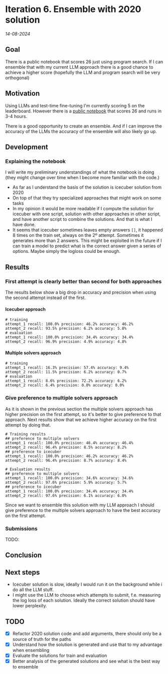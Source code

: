 # Iteration 6. Ensemble with 2020 solution

_14-08-2024_

## Goal

There is a public notebook that scores 26 just using program search. If I can ensemble that with my
current LLM approach there is a good chance to achieve a higher score (hopefully the LLM and program search will be very orthogonal)

## Motivation

Using LLMs and test-time fine-tuning I'm currently scoring 5 on the leaderboard. However there is a [public
notebook](https://www.kaggle.com/code/mehrankazeminia/3-arc24-developed-2020-winning-solutions) that scores 26 and runs in 3-4 hours.

There is a good opportunity to create an ensemble. And if I can improve the accuracy of the LLMs the accuracy
of the ensemble will also likely go up.

## Development

### Explaining the notebook

I will write my preliminary understandings of what the notebook is doing (they might change over time when I become more familiar with the code.)

- As far as I understand the basis of the solution is icecuber solution from 2020
- On top of that they try specialized approaches that might work on some tasks
- In my opinion it would be more readable if I compute the solution for icecuber with one script, solution with other approaches in other script, and have another script to combine the solutions. And that is what I have done.
- It seems that icecuber sometimes leaves empty answers `[]`, it happened 8 times on the train set, always on the 2º attempt. Sometimes it generates more than 2 answers. This might be exploited in the future if I can train a model
  to predict what is the correct answer given a series of options. Maybe simply the logloss could be enough.

## Results

### First attempt is clearly better than second for both approaches

The results below show a big drop in accuracy and precision when using the second attempt instead of the first.

#### Icecuber approach

```
# training
attempt_1 recall: 100.0% precision: 46.2% accuracy: 46.2%
attempt_2 recall: 93.5% precision: 6.2% accuracy: 5.8%
# evaluation
attempt_1 recall: 100.0% precision: 34.4% accuracy: 34.4%
attempt_2 recall: 96.9% precision: 4.9% accuracy: 4.8%
```

#### Multiple solvers approach

```
# training
attempt_1 recall: 16.3% precision: 57.4% accuracy: 9.4%
attempt_2 recall: 11.5% precision: 6.2% accuracy: 0.7%
# evaluation
attempt_1 recall: 8.6% precision: 72.2% accuracy: 6.2%
attempt_2 recall: 6.4% precision: 0.0% accuracy: 0.0%
```

### Give preference to multiple solvers approach

As it is shown in the previous section the multiple solvers approach has higher precision on the first attempt,
so it's better to give preference to that approach. Next results show that we achieve higher
accuracy on the first attempt by doing that.

```
# Training results
## preference to multiple solvers
attempt_1 recall: 100.0% precision: 46.4% accuracy: 46.4%
attempt_2 recall: 96.4% precision: 8.5% accuracy: 8.2%
## preference to icecuber
attempt_1 recall: 100.0% precision: 46.2% accuracy: 46.2%
attempt_2 recall: 96.4% precision: 8.7% accuracy: 8.4%

# Evaluation results
## preference to multiple solvers
attempt_1 recall: 100.0% precision: 34.6% accuracy: 34.6%
attempt_2 recall: 97.6% precision: 5.9% accuracy: 5.7%
## preference to icecuber
attempt_1 recall: 100.0% precision: 34.4% accuracy: 34.4%
attempt_2 recall: 97.6% precision: 6.1% accuracy: 6.0%
```

Since we want to ensemble this solution with my LLM approach I should give preference to the multiple
solvers approach to have the best accuracy on the first attempt.

### Submissions

TODO:

## Conclusion

## Next steps

- Icecuber solution is slow, ideally I would run it on the background while i do all the LLM stuff.
- I might use the LLM to choose which attempts to submit, f.e. measuring the log loss of each solution. Ideally the correct solution should have lower perplexity.

## TODO

- [x] Refactor 2020 solution code and add arguments, there should only be a source of truth for the paths
- [x] Understand how the solution is generated and use that to my advantage when ensembling
- [x] Evaluate the solutions for train and evaluation
- [x] Better analysis of the generated solutions and see what is the best way to ensemble
